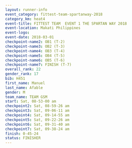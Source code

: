 ```yaml
---
layout: runner-info 
event_category: fittest-team-spartanway-2018 
category_km: heat4 
event-title: FITTEST TEAM  EVENT 1 THE SPARTAN WAY 2018 
event-location: Makati Philippines 
event-logo: 
event-date: 2018-03-01 
checkpoint-name2: OB1 (T-2) 
checkpoint-name3: OB2 (T-3) 
checkpoint-name4: OB3 (T-4) 
checkpoint-name5: OB4 (T-5) 
checkpoint-name6: OB5 (T-6) 
checkpoint-name7: FINISH (T-7) 
overall_rank: 22
gender_rank: 17
bib: H451
first_name: Manuel
last_name: Afable
gender: M
team_name: TEAM GSM
start: Sat, 08-53-00 am
checkpoint2: Sat, 08-59-26 am
checkpoint3: Sat, 09-06-11 am
checkpoint4: Sat, 09-14-55 am
checkpoint5: Sat, 09-22-26 am
checkpoint6: Sat, 09-31-40 am
checkpoint7: Sat, 09-38-24 am
finish: 0-45-24
status: FINISHER
---
```

